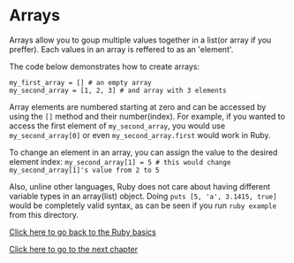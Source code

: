 # Arrays

Arrays allow you to goup multiple values together in a list(or array if you preffer).
Each values in an array is reffered to as an 'element'.

The code below demonstrates how to create arrays:
```
my_first_array = [] # an empty array
my_second_array = [1, 2, 3] # and array with 3 elements
```

Array elements are numbered starting at zero and can be accessed by using the `[]` method and their number(index).
For example, if you wanted to access the first element of `my_second_array`, you would use `my_second_array[0]` or even `my_second_array.first` would work in Ruby.

To change an element in an array, you can assign the value to the desired element index:
`my_second_array[1] = 5 # this would change my_second_array[1]'s value from 2 to 5`

Also, unline other languages, Ruby does not care about having different variable types in an array(list) object.
Doing `puts [5, 'a', 3.1415, true]` would be completely valid syntax, as can be seen if you run `ruby example` from this directory.

[Click here to go back to the Ruby basics](../)

[Click here to go to the next chapter](../hashes_and_symbols/)
